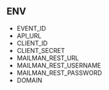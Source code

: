 ## ENV
- EVENT_ID
- API_URL
- CLIENT_ID
- CLIENT_SECRET
- MAILMAN_REST_URL
- MAILMAN_REST_USERNAME
- MAILMAN_REST_PASSWORD
- DOMAIN
